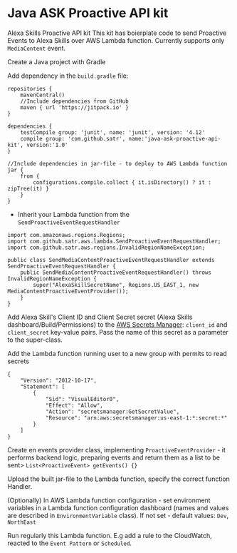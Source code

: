 # Java ASK Proactive API kit
Alexa Skills Proactive API kit
This kit has boierplate code to send Proactive Events to Alexa Skills over AWS Lambda function. Currently supports only `MediaContent` event.

Create a Java project with Gradle

Add dependency in the `build.gradle` file:
```
repositories {
    mavenCentral()
    //Include dependencies from GitHub
    maven { url 'https://jitpack.io' }
}

dependencies {
    testCompile group: 'junit', name: 'junit', version: '4.12'
    compile group: 'com.github.satr', name:'java-ask-proactive-api-kit', version:'1.0'
}

//Include dependencies in jar-file - to deploy to AWS Lambda function
jar {
    from {
        configurations.compile.collect { it.isDirectory() ? it : zipTree(it) }
    }
}
```

* Inherit your Lambda function from the `SendProactiveEventRequestHandler`

```
import com.amazonaws.regions.Regions;
import com.github.satr.aws.lambda.SendProactiveEventRequestHandler;
import com.github.satr.aws.regions.InvalidRegionNameException;

public class SendMediaContentProactiveEventRequestHandler extends SendProactiveEventRequestHandler {
    public SendMediaContentProactiveEventRequestHandler() throws InvalidRegionNameException {
        super("AlexaSkillSecretName", Regions.US_EAST_1, new MediaContentProactiveEventProvider());
    }
}
```

Add Alexa Skill's Client ID and Client Secret secret (Alexa Skills dashboard/Build/Permissions) to the [AWS Secrets Manager](https://us-east-1.console.aws.amazon.com/secretsmanager/home?region=us-east-1#/listSecrets): `client_id` and `client_secret` key-value pairs. Pass the name of this secret as a parameter to the super-class.

Add the Lambda function running user to a new group with permits to read secrets

```
{
    "Version": "2012-10-17",
    "Statement": [
        {
            "Sid": "VisualEditor0",
            "Effect": "Allow",
            "Action": "secretsmanager:GetSecretValue",
            "Resource": "arn:aws:secretsmanager:us-east-1:*:secret:*"
        }
    ]
}
```

Create en events provider class, implementing `ProactiveEventProvider` - it performs backend logic, preparing events and return them as a list to be sent> `List<ProactiveEvent> getEvents() {}`

Upload the built jar-file to the Lambda function, specify the correct function Handler. 

(Optionally) In AWS Lambda function configuration - set environment variables in a Lambda function configuration dashboard (names and values are described in `EnvironmentVariable` class). If not set - default values: `Dev`, `NorthEast`

Run regularly this Lambda function. E.g add a rule to the CloudWatch, reacted to the `Event Pattern` or `Scheduled`.
